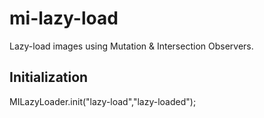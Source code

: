# mi-lazy-load
Lazy-load images using Mutation &amp; Intersection Observers.


## Initialization
MILazyLoader.init("lazy-load","lazy-loaded");
